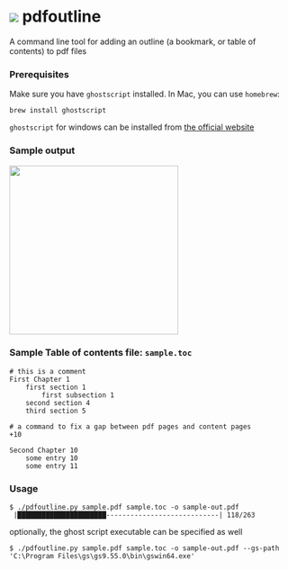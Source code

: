 # ![](img/bookmark_border-24px.svg) pdfoutline

A command line tool for adding an outline (a bookmark, or table of contents) to pdf files

### Prerequisites

Make sure you have `ghostscript` installed. In Mac, you can use `homebrew`:

```
brew install ghostscript
```

`ghostscript` for windows can be installed from [the official website](https://www.ghostscript.com/releases/gsdnld.html)

### Sample output

<img src="img/demo-output.png" width="300" style="margin:auto">


### Sample Table of contents file: `sample.toc`

```
# this is a comment
First Chapter 1
    first section 1
        first subsection 1
    second section 4
    third section 5

# a command to fix a gap between pdf pages and content pages
+10

Second Chapter 10
    some entry 10
    some entry 11
```

### Usage

```
$ ./pdfoutline.py sample.pdf sample.toc -o sample-out.pdf
 |██████████████████████----------------------------| 118/263
```

optionally, the ghost script executable can be specified as well

```
$ ./pdfoutline.py sample.pdf sample.toc -o sample-out.pdf --gs-path 'C:\Program Files\gs\gs9.55.0\bin\gswin64.exe'

```
